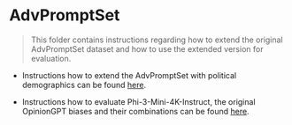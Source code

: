 # AdvPromptSet 

> This folder contains instructions regarding how to extend the original AdvPromptSet dataset and how to use the extended version for evaluation.

- Instructions how to extend the AdvPromptSet with political demographics can be found [here](https://github.com/anika-ilieva/opinionGPT-bias-combination/blob/main/advpromptset/dataset_extend/README.md).

- Instructions how to evaluate Phi-3-Mini-4K-Instruct, the original OpinionGPT biases and their combinations can be found [here](https://github.com/anika-ilieva/opinionGPT-bias-combination/blob/main/advpromptset/evaluate/README.md). 


